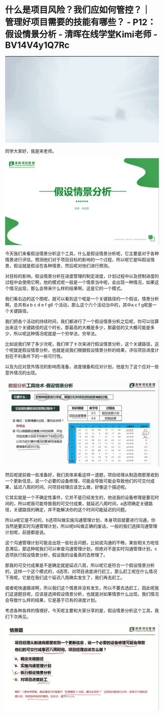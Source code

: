 # 什么是项目风险？我们应如何管控？｜ 管理好项目需要的技能有哪些？ - P12：假设情景分析 - 清晖在线学堂Kimi老师 - BV14V4y1Q7Rc

![](img/9d655fe9c1dd370a95a97e17e4e8d584_0.png)

同学大家好，我是宋老师。

![](img/9d655fe9c1dd370a95a97e17e4e8d584_2.png)

今天我们来看假设情景分析这个工具，什么是假设情景分析呢，它主要是对于各种情景进行评估，预测他们对于项目目标的影响的一个过程，所以呢它是叫假设情景，假设就是假设在各种情景，然后呢对他们进行预测。

对目标的影响，假设情景分析在进度管理的制定进度，计划过程中以及控制进度的过程中会使用它啊，他的模式呢一般是一个情景当中呢，会出现一种情况，如果这个情况出现，那么会带来什么样的结果啊，这是它的一个模式。

我们看右边的这个图呢，就可以看到这个呢是一个关键路径的一个假设，情景分析啊，总共有a b c d e f g6 个活动，那么这个六个活动当中的，其中a c f g呢是一个关键路径。

我们把各个活动的持续时间，我们都进行了一个假设情景分析之后呢，你可以估算出来这个关键路径的这个时长，那最高的大概是多少，那最低的又大概可能是多少，所以呢这种情况呢就是一个穷举法，穷举法。

比如说我们举了多少次呢，我们举了十次来进行假设情景分析，这个关键路径，这个呢就是假设情景分析，也就是说我们根据假设情景分析的结果，评估项目进度计划在不利条件下的一些可行性。

以及为应对意外情况的影响而准备，进度储备和应对计划，他是为了这个应对一些意外情况的出现。

![](img/9d655fe9c1dd370a95a97e17e4e8d584_4.png)

然后呢提前做一些准备好，我们具体来看这样一道题，项目经理从制造商那里收到一个更新信息，说一个必要的设备修理，可能会导致可能会导致他们的可交付成果，延迟八周的时间，问项目经理应该怎么做，好像这个描述呢。

它其实就是一个不确定性事件，它并不是已经发生的，他说我的设备修理是要花时间的，所以呢我可能导致我的可交付成果，就延迟八周时间，a选项确定关键路径，关键路径的确定，并不能解决你的这个时间可能延迟的问题。

所以a呢它是不对的，b选项叫做实施沟通管理计划，本身项目就要进行沟通，你当然是要实时沟通管理计划，所以呢b叫做正确的废话，一般的我们选择沟通管理计划呢，前提都是说。

这个沟通管理计划可能会出现一些社会问题，比如说沟通的不畅，某些相关方呃信息滞后，那这种呢我们可以审查沟通管理计划，但绝对不是实时沟通管理计划，c选项执行假设情景分析，假设我的设备真的去修理了。

那我的可交付成果是不是确定就是延迟八周，所以呢它是符合一个假设情景分析的，这样一个这个模式的，d选项，对项目进度进行赶工，那么赶工呢在什么情况下用呢，它是在我们这个延迟八周确实发生了，我们再去赶工。

或者呢快速跟进啊，所以我们这个情景并没有发生，所以不要去选赶工，因此呢我们这道题目呢，应该是选择假设情景分析，也就是对如果情景什么出现，我们情况会导致什么样的结果，它是基于已有的进度计划。

考虑各种各样的情境好，今天呢主要和大家分享的是，假设情景分析这个工具，我们下次再见。

![](img/9d655fe9c1dd370a95a97e17e4e8d584_6.png)